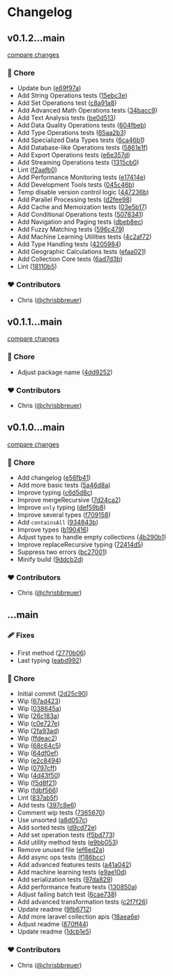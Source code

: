# Changelog


## v0.1.2...main

[compare changes](https://github.com/stacksjs/ts-starter/compare/v0.1.2...main)

### 🏡 Chore

- Update bun ([e69f97a](https://github.com/stacksjs/ts-starter/commit/e69f97a))
- Add String Operations tests ([15ebc3e](https://github.com/stacksjs/ts-starter/commit/15ebc3e))
- Add Set Operations test ([c8a91a8](https://github.com/stacksjs/ts-starter/commit/c8a91a8))
- Add Advanced Math Operations tests ([34bacc9](https://github.com/stacksjs/ts-starter/commit/34bacc9))
- Add Text Analysis tests ([be0d513](https://github.com/stacksjs/ts-starter/commit/be0d513))
- Add Data Quality Operations tests ([604fbeb](https://github.com/stacksjs/ts-starter/commit/604fbeb))
- Add Type Operations tests ([65aa2b3](https://github.com/stacksjs/ts-starter/commit/65aa2b3))
- Add Specialized Data Types tests ([6ca46b1](https://github.com/stacksjs/ts-starter/commit/6ca46b1))
- Add Database-like Operations tests ([5861e1f](https://github.com/stacksjs/ts-starter/commit/5861e1f))
- Add Export Operations tests ([e6e357d](https://github.com/stacksjs/ts-starter/commit/e6e357d))
- Add Streaming Operations tests ([1315cb0](https://github.com/stacksjs/ts-starter/commit/1315cb0))
- Lint ([f2aafb0](https://github.com/stacksjs/ts-starter/commit/f2aafb0))
- Add Performance Monitoring tests ([e17414e](https://github.com/stacksjs/ts-starter/commit/e17414e))
- Add Development Tools tests ([045c46b](https://github.com/stacksjs/ts-starter/commit/045c46b))
- Temp disable version control logic ([447236b](https://github.com/stacksjs/ts-starter/commit/447236b))
- Add Parallel Processing tests ([d2fee98](https://github.com/stacksjs/ts-starter/commit/d2fee98))
- Add Cache and Memoization tests ([03e5b17](https://github.com/stacksjs/ts-starter/commit/03e5b17))
- Add Conditional Operations tests ([5078341](https://github.com/stacksjs/ts-starter/commit/5078341))
- Add Navigation and Paging tests ([dbeb8ec](https://github.com/stacksjs/ts-starter/commit/dbeb8ec))
- Add Fuzzy Matching tests ([596c479](https://github.com/stacksjs/ts-starter/commit/596c479))
- Add Machine Learning Utilities tests ([4c2af72](https://github.com/stacksjs/ts-starter/commit/4c2af72))
- Add Type Handling tests ([4205984](https://github.com/stacksjs/ts-starter/commit/4205984))
- Add Geographic Calculations tests ([efaa021](https://github.com/stacksjs/ts-starter/commit/efaa021))
- Add Collection Core tests ([6ad7d3b](https://github.com/stacksjs/ts-starter/commit/6ad7d3b))
- Lint ([18110b5](https://github.com/stacksjs/ts-starter/commit/18110b5))

### ❤️ Contributors

- Chris ([@chrisbbreuer](http://github.com/chrisbbreuer))

## v0.1.1...main

[compare changes](https://github.com/stacksjs/ts-starter/compare/v0.1.1...main)

### 🏡 Chore

- Adjust package name ([4dd9252](https://github.com/stacksjs/ts-starter/commit/4dd9252))

### ❤️ Contributors

- Chris ([@chrisbbreuer](http://github.com/chrisbbreuer))

## v0.1.0...main

[compare changes](https://github.com/stacksjs/ts-starter/compare/v0.1.0...main)

### 🏡 Chore

- Add changelog ([e56fb41](https://github.com/stacksjs/ts-starter/commit/e56fb41))
- Add more basic tests ([5a46d8a](https://github.com/stacksjs/ts-starter/commit/5a46d8a))
- Improve typing ([c6d5d8c](https://github.com/stacksjs/ts-starter/commit/c6d5d8c))
- Improve mergeRecursive ([7d24ca2](https://github.com/stacksjs/ts-starter/commit/7d24ca2))
- Improve `only` typing ([def59b8](https://github.com/stacksjs/ts-starter/commit/def59b8))
- Improve several types ([f709158](https://github.com/stacksjs/ts-starter/commit/f709158))
- Add `containsAll` ([934843b](https://github.com/stacksjs/ts-starter/commit/934843b))
- Improve types ([b190416](https://github.com/stacksjs/ts-starter/commit/b190416))
- Adjust types to handle empty collections ([4b290b1](https://github.com/stacksjs/ts-starter/commit/4b290b1))
- Improve replaceRecursive typing ([72414d5](https://github.com/stacksjs/ts-starter/commit/72414d5))
- Suppress two errors ([bc27001](https://github.com/stacksjs/ts-starter/commit/bc27001))
- Minify build ([9ddcb2d](https://github.com/stacksjs/ts-starter/commit/9ddcb2d))

### ❤️ Contributors

- Chris ([@chrisbbreuer](http://github.com/chrisbbreuer))

## ...main


### 🩹 Fixes

- First method ([2770b06](https://github.com/stacksjs/ts-starter/commit/2770b06))
- Last typing ([eabd992](https://github.com/stacksjs/ts-starter/commit/eabd992))

### 🏡 Chore

- Initial commit ([2d25c90](https://github.com/stacksjs/ts-starter/commit/2d25c90))
- Wip ([67ad423](https://github.com/stacksjs/ts-starter/commit/67ad423))
- Wip ([038645a](https://github.com/stacksjs/ts-starter/commit/038645a))
- Wip ([26c183a](https://github.com/stacksjs/ts-starter/commit/26c183a))
- Wip ([c0e727e](https://github.com/stacksjs/ts-starter/commit/c0e727e))
- Wip ([2fa93ad](https://github.com/stacksjs/ts-starter/commit/2fa93ad))
- Wip ([ffdeac2](https://github.com/stacksjs/ts-starter/commit/ffdeac2))
- Wip ([68c64c5](https://github.com/stacksjs/ts-starter/commit/68c64c5))
- Wip ([64df0ef](https://github.com/stacksjs/ts-starter/commit/64df0ef))
- Wip ([e2c8494](https://github.com/stacksjs/ts-starter/commit/e2c8494))
- Wip ([0797cff](https://github.com/stacksjs/ts-starter/commit/0797cff))
- Wip ([4d43f50](https://github.com/stacksjs/ts-starter/commit/4d43f50))
- Wip ([f5d8f21](https://github.com/stacksjs/ts-starter/commit/f5d8f21))
- Wip ([fdbf566](https://github.com/stacksjs/ts-starter/commit/fdbf566))
- Lint ([837ab5f](https://github.com/stacksjs/ts-starter/commit/837ab5f))
- Add tests ([397c8e6](https://github.com/stacksjs/ts-starter/commit/397c8e6))
- Comment wip tests ([7365670](https://github.com/stacksjs/ts-starter/commit/7365670))
- Use unsorted ([a8d057c](https://github.com/stacksjs/ts-starter/commit/a8d057c))
- Add sorted tests ([d9cd72e](https://github.com/stacksjs/ts-starter/commit/d9cd72e))
- Add set operation tests ([f5bd773](https://github.com/stacksjs/ts-starter/commit/f5bd773))
- Add utility method tests ([e9bb053](https://github.com/stacksjs/ts-starter/commit/e9bb053))
- Remove unused file ([ef6ed2a](https://github.com/stacksjs/ts-starter/commit/ef6ed2a))
- Add async ops tests ([f186bcc](https://github.com/stacksjs/ts-starter/commit/f186bcc))
- Add advanced features tests ([a41a042](https://github.com/stacksjs/ts-starter/commit/a41a042))
- Add machine learning tests ([e9ae10d](https://github.com/stacksjs/ts-starter/commit/e9ae10d))
- Add serialization tests ([97da829](https://github.com/stacksjs/ts-starter/commit/97da829))
- Add performance feature tests ([130850a](https://github.com/stacksjs/ts-starter/commit/130850a))
- Adjust failing batch test ([6cae738](https://github.com/stacksjs/ts-starter/commit/6cae738))
- Add advanced transformation tests ([c2f7f26](https://github.com/stacksjs/ts-starter/commit/c2f7f26))
- Update readme ([9fb6712](https://github.com/stacksjs/ts-starter/commit/9fb6712))
- Add more laravel collection apis ([18aea6e](https://github.com/stacksjs/ts-starter/commit/18aea6e))
- Adjust readme ([870ff44](https://github.com/stacksjs/ts-starter/commit/870ff44))
- Update readme ([1dcb1e5](https://github.com/stacksjs/ts-starter/commit/1dcb1e5))

### ❤️ Contributors

- Chris ([@chrisbbreuer](http://github.com/chrisbbreuer))

